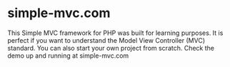 # simple-mvc.com
This Simple MVC framework for PHP was built for learning purposes. It is perfect if you want to understand the Model View Controller (MVC) standard. You can also start your own project from scratch. Check the demo up and running at simple-mvc.com
